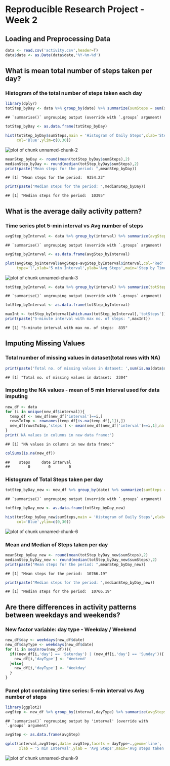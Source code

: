 Reproducible Research Project - Week 2
======================================

## Loading and Preprocessing Data

```r
data <- read.csv('activity.csv',header=T)
data$date <- as.Date(data$date,'%Y-%m-%d')
```

## What is mean total number of steps taken per day?
### Histogram of the total number of steps taken each day

```r
library(dplyr)
totStep_byDay <- data %>% group_by(date) %>% summarize(sumSteps = sum(steps,na.rm = T))
```

```
## `summarise()` ungrouping output (override with `.groups` argument)
```

```r
totStep_byDay <- as.data.frame(totStep_byDay)

hist(totStep_byDay$sumSteps,main = 'Histogram of Daily Steps',xlab='Steps',
     col='Blue',ylim=c(0,30))
```

![plot of chunk unnamed-chunk-2](figure/unnamed-chunk-2-1.png)

```r
meanStep_byDay <- round(mean(totStep_byDay$sumSteps),2)
medianStep_byDay <- round(median(totStep_byDay$sumSteps),2)
print(paste("Mean steps for the period: ",meanStep_byDay))
```

```
## [1] "Mean steps for the period:  9354.23"
```

```r
print(paste("Median steps for the period: ",medianStep_byDay))
```

```
## [1] "Median steps for the period:  10395"
```

## What is the average daily activity pattern?
### Time series plot 5-min interval vs Avg number of steps

```r
avgStep_byInterval <- data %>% group_by(interval) %>% summarize(avgSteps = round(mean(steps,na.rm = T),2))
```

```
## `summarise()` ungrouping output (override with `.groups` argument)
```

```r
avgStep_byInterval <- as.data.frame(avgStep_byInterval)

plot(avgStep_byInterval$avgSteps~avgStep_byInterval$interval,col='Red',
     type='l',xlab='5 min Interval',ylab='Avg Steps',main='Step by Time Interval')
```

![plot of chunk unnamed-chunk-3](figure/unnamed-chunk-3-1.png)

```r
totStep_byInterval <- data %>% group_by(interval) %>% summarize(totSteps = sum(steps,na.rm = T))
```

```
## `summarise()` ungrouping output (override with `.groups` argument)
```

```r
totStep_byInterval <- as.data.frame(totStep_byInterval)

maxInt <- totStep_byInterval[which.max(totStep_byInterval[,'totSteps']),1]
print(paste("5-minute interval with max no. of steps: ",maxInt))
```

```
## [1] "5-minute interval with max no. of steps:  835"
```

## Imputing Missing Values
### Total number of missing values in dataset(total rows with NA)

```r
print(paste('Total no. of missing values in dataset: ',sum(is.na(data$steps))))
```

```
## [1] "Total no. of missing values in dataset:  2304"
```

### Imputing the NA values - mean of 5 min Interval used for data imputing

```r
new_df <- data
for (i in unique(new_df$interval)){
  temp_df <- new_df[new_df['interval']==i,]
  rowsToImp <- rownames(temp_df[is.na(temp_df[,1]),])
  new_df[rowsToImp,'steps'] <- mean(new_df[new_df['interval']==i,1],na.rm = T)
}
print('NA values in columns in new data frame:')
```

```
## [1] "NA values in columns in new data frame:"
```

```r
colSums(is.na(new_df))
```

```
##    steps     date interval 
##        0        0        0
```

### Histogram of Total Steps taken per day

```r
totStep_byDay_new <- new_df %>% group_by(date) %>% summarize(sumSteps = sum(steps,na.rm = T))
```

```
## `summarise()` ungrouping output (override with `.groups` argument)
```

```r
totStep_byDay_new <- as.data.frame(totStep_byDay_new)

hist(totStep_byDay_new$sumSteps,main = 'Histogram of Daily Steps',xlab='Steps',
     col='Blue',ylim=c(0,30))
```

![plot of chunk unnamed-chunk-6](figure/unnamed-chunk-6-1.png)

### Mean and Median of Steps taken per day

```r
meanStep_byDay_new <- round(mean(totStep_byDay_new$sumSteps),2)
medianStep_byDay_new <- round(median(totStep_byDay_new$sumSteps),2)
print(paste("Mean steps for the period: ",meanStep_byDay_new))
```

```
## [1] "Mean steps for the period:  10766.19"
```

```r
print(paste("Median steps for the period: ",medianStep_byDay_new))
```

```
## [1] "Median steps for the period:  10766.19"
```

## Are there differences in activity patterns between weekdays and weekends?
### New factor variable: day type - Weekday / Weekend

```r
new_df$day <- weekdays(new_df$date)
new_df$dayType <- weekdays(new_df$date)
for (i in seq(nrow(new_df))){
  if((new_df[i,'day'] == 'Saturday') | (new_df[i,'day'] == 'Sunday')){
    new_df[i,'dayType'] <- 'Weekend'
  }else{
    new_df[i,'dayType'] <- 'Weekday'
  }
}
```

### Panel plot containing time series: 5-min interval vs Avg number of steps

```r
library(ggplot2)
avgStep <- new_df %>% group_by(interval,dayType) %>% summarize(avgSteps = round(mean(steps,na.rm = T),2))
```

```
## `summarise()` regrouping output by 'interval' (override with `.groups` argument)
```

```r
avgStep <- as.data.frame(avgStep)

qplot(interval,avgSteps,data= avgStep,facets = dayType~.,geom='line',
      xlab = '5 min Interval',ylab = 'Avg Steps',main='Avg steps taken by Interval')
```

![plot of chunk unnamed-chunk-9](figure/unnamed-chunk-9-1.png)
